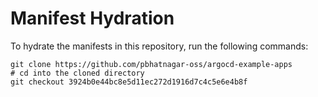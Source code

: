 # Manifest Hydration

To hydrate the manifests in this repository, run the following commands:

```shell
git clone https://github.com/pbhatnagar-oss/argocd-example-apps
# cd into the cloned directory
git checkout 3924b0e44bc8e5d11ec272d1916d7c4c5e6e4b8f
```
